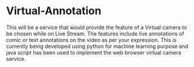 # Virtual-Annotation
This will be a service that would provide the feature of a Virtual camera to be chosen while on Live Stream. The features include live annotations of comic or text annotations on the video as per your expression. This is currently being developed using python for machine learning purpose and java script has been used to implement the web browser virtual camera service.
